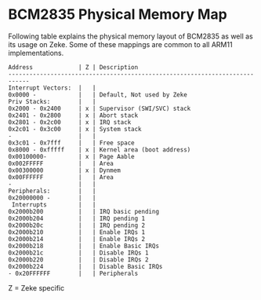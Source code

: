 BCM2835 Physical Memory Map
===========================

Following table explains the physical memory layout of BCM2835 as well as its
usage on Zeke. Some of these mappings are common to all ARM11 implementations.

    Address             | Z | Description
    ----------------------------------------------------------------------------
    Interrupt Vectors:  |   |
    0x0000 -            |   | Default, Not used by Zeke
    Priv Stacks:        |   |
    0x2000 - 0x2400     | x | Supervisor (SWI/SVC) stack
    0x2401 - 0x2800     | x | Abort stack
    0x2801 - 0x2c00     | x | IRQ stack
    0x2c01 - 0x3c00     | x | System stack
    -                   |   |
    0x3c01 - 0x7fff     |   | Free space
    0x8000 - 0xfffff    | x | Kernel area (boot address)
    0x00100000-         | x | Page Aable
    0x002FFFFF          |   | Area
    0x00300000          | x | Dynmem
    0x00FFFFFF          |   | Area
    -                   |   |
    Peripherals:        |   |
    0x20000000 -        |   |
     Interrupts         |   |
    0x2000b200          |   | IRQ basic pending
    0x2000b204          |   | IRQ pending 1
    0x2000b20c          |   | IRQ pending 2
    0x2000b210          |   | Enable IRQs 1
    0x2000b214          |   | Enable IRQs 2
    0x2000b218          |   | Enable Basic IRQs
    0x2000b21c          |   | Disable IRQs 1
    0x2000b220          |   | Disable IRQs 2
    0x2000b224          |   | Disable Basic IRQs
    - 0x20FFFFFF        |   | Peripherals

Z = Zeke specific
